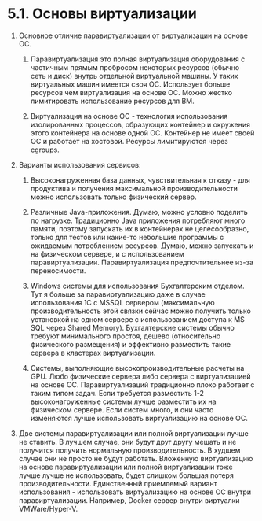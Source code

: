 # 5.1. Основы виртуализации

1. Основное отличие паравиртуализации от виртуализации на основе ОС.
    1. Паравиртуализация это полная виртуализация оборудования с частичным прямым пробросом некоторых ресурсов (обычно сеть и диск) внутрь отдельной виртуальной машины. У таких виртуальных машин имеется своя ОС. Использует больше ресурсов чем виртуализация на основе ОС. Можно жестко лимитировать использование ресурсов для ВМ.

    2. Виртуализация на основе ОС - технология использования изолированных процессов, образующих контейнер и окружения этого контейнера на основе одной ОС. Контейнер не имеет своей ОС и работает на хостовой. Ресурсы лимитируются через cgroups.

2. Варианты использования сервисов:
    1. Высоконагруженная база данных, чувствительная к отказу - для продуктива и получения максимальной производительности можно использовать только физический сервер.

    2. Различные Java-приложения. Думаю, можно условно поделить по нагрузке. Традиционно Java приложения потребляют много памяти, поэтому запускать их в контейнерах не целесообразно, только для тестов или какие-то небольшие программы с ожидаемым потреблением ресурсов. Думаю, можно запускать и на физическом сервере, и с использованием паравиртуализации. Паравиртуализация предпочтительнее из-за переносимости.

    3. Windows системы для использования Бухгалтерским отделом. Тут я больше за паравиртуализацию даже в случае использования 1С с MSSQL сервером (максимальную производительность этой связки сейчас можно получить только установкой на одном сервере с использованием доступа к MS SQL через Shared Memory). Бухгалтерские системы обычно требуют минимального простоя, дешево (относительно физического размещения) и эффективно разместить такие сервера в кластерах виртуализации.

    4. Системы, выполняющие высокопроизводительные расчеты на GPU. Любо физические сервера либо сервера с виртуализацией на основе ОС. Паравиртуализаций традиционно плохо работает с таким типом задач. Если требуется разместить 1-2 высоконагруженные системы лучше разместить их на физическом сервере. Если систем много, и они часто изменяются лучше использовать виртуализацию на основе ОС.

3. Две системы паравиртуализации или полной виртуализации лучше не ставить. В лучшем случае, они будут друг другу мешать и не получится получить нормальную производительность. В худшем случае они не просто не будут работать. Вложенную виртуализацию на основе паравиртуализации или полной виртуализации тоже лучше лучше не использовать, будет слишком большая потеря производительности. Единственный приемлемый вариант использования - использовать виртуализацию на основе ОС внутри паравиртуализации. Например, Docker сервер внутри виртуалки VMWare/Hyper-V.
